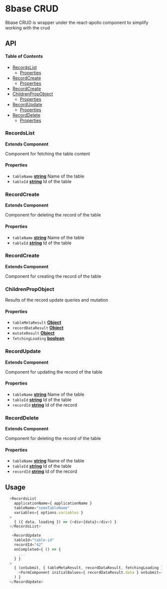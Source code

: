 # 8base CRUD

8base CRUD is wrapper under the react-apollo component to simplify working with the crud

## API

<!-- Generated by documentation.js. Update this documentation by updating the source code. -->

#### Table of Contents

-   [RecordsList](#recordslist)
    -   [Properties](#properties)
-   [RecordCreate](#recordcreate)
    -   [Properties](#properties-1)
-   [RecordCreate](#recordcreate-1)
-   [ChildrenPropObject](#childrenpropobject)
    -   [Properties](#properties-2)
-   [RecordUpdate](#recordupdate)
    -   [Properties](#properties-3)
-   [RecordDelete](#recorddelete)
    -   [Properties](#properties-4)

### RecordsList

**Extends Component**

Component for fetching the table content

#### Properties

-   `tableName` **[string](https://developer.mozilla.org/docs/Web/JavaScript/Reference/Global_Objects/String)** Name of the table
-   `tableId` **[string](https://developer.mozilla.org/docs/Web/JavaScript/Reference/Global_Objects/String)** Id of the table

### RecordCreate

**Extends Component**

Component for deleting the record of the table

#### Properties

-   `tableName` **[string](https://developer.mozilla.org/docs/Web/JavaScript/Reference/Global_Objects/String)** Name of the table
-   `tableId` **[string](https://developer.mozilla.org/docs/Web/JavaScript/Reference/Global_Objects/String)** Id of the table

### RecordCreate

**Extends Component**

Component for creating the record of the table

### ChildrenPropObject

Results of the record update queries and mutation

#### Properties

-   `tableMetaResult` **[Object](https://developer.mozilla.org/docs/Web/JavaScript/Reference/Global_Objects/Object)** 
-   `recordDataResult` **[Object](https://developer.mozilla.org/docs/Web/JavaScript/Reference/Global_Objects/Object)** 
-   `mutateResult` **[Object](https://developer.mozilla.org/docs/Web/JavaScript/Reference/Global_Objects/Object)** 
-   `fetchingLoading` **[boolean](https://developer.mozilla.org/docs/Web/JavaScript/Reference/Global_Objects/Boolean)** 

### RecordUpdate

**Extends Component**

Component for updating the record of the table

#### Properties

-   `tableName` **[string](https://developer.mozilla.org/docs/Web/JavaScript/Reference/Global_Objects/String)** Name of the table
-   `tableId` **[string](https://developer.mozilla.org/docs/Web/JavaScript/Reference/Global_Objects/String)** Id of the table
-   `recordId` **[string](https://developer.mozilla.org/docs/Web/JavaScript/Reference/Global_Objects/String)** Id of the record

### RecordDelete

**Extends Component**

Component for deleting the record of the table

#### Properties

-   `tableName` **[string](https://developer.mozilla.org/docs/Web/JavaScript/Reference/Global_Objects/String)** Name of the table
-   `tableId` **[string](https://developer.mozilla.org/docs/Web/JavaScript/Reference/Global_Objects/String)** Id of the table
-   `recordId` **[string](https://developer.mozilla.org/docs/Web/JavaScript/Reference/Global_Objects/String)** Id of the record

## Usage

```js
  <RecordsList
    applicationName={ applicationName }
    tableName="someTableName"
    variables={ options.variables }
  >
    { ({ data, loading }) => (<div>{data}</div>) }
  </RecordsList>     
```

```js
   <RecordUpdate
    tableId="table-id"
    recordId="42"
    onCompleted={ () => {
      ...
    } }
  >
    { (onSubmit, { tableMetaResult, recordDataResult, fetchingLoading }) => (
      <FormComponent initialBalues={ recordDataResult.data } onSubmit={ onSubmit } />
    ) }
  </RecordUpdate>
```
